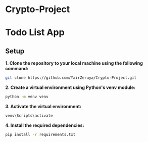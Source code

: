﻿# Crypto-Project
# Todo List App
## Setup

**1. Clone the repository to your local machine using the following command:**

```bash
git clone https://github.com/YairZeruya/Crypto-Project.git
```

**2. Create a virtual environment using Python's venv module:**

```bash
python -m venv venv
```
**3. Activate the virtual environment:**

```bash
venv\Scripts\activate
```
**4. Install the required dependencies:**
   
```bash
pip install -r requirements.txt
```

